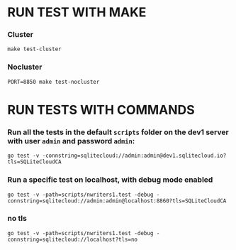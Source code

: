 # RUN TEST WITH MAKE
### Cluster 
`make test-cluster`

### Nocluster
`PORT=8850 make test-nocluster`

# RUN TESTS WITH COMMANDS
### Run all the tests in the default `scripts` folder on the dev1 server with user `admin` and password `admin`:
`go test -v -connstring=sqlitecloud://admin:admin@dev1.sqlitecloud.io?tls=SQLiteCloudCA`

### Run a specific test on localhost, with debug mode enabled
`go test -v -path=scripts/nwriters1.test -debug -connstring=sqlitecloud://admin:admin@localhost:8860?tls=SQLiteCloudCA`

### no tls
`go test -v -path=scripts/nwriters1.test -debug -connstring=sqlitecloud://localhost?tls=no`
